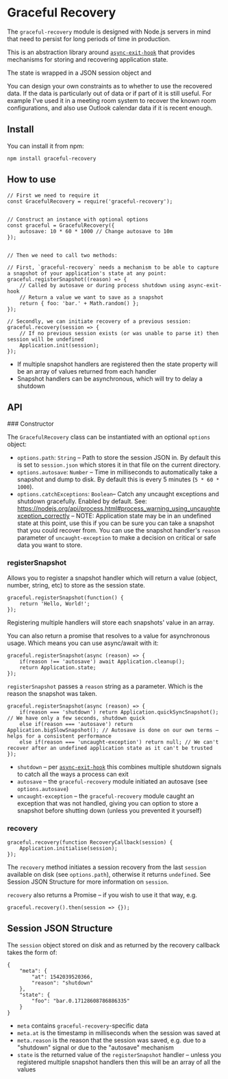 # Graceful Recovery

The `graceful-recovery` module is designed with Node.js servers in mind that need to persist for long periods of time in production.

This is an abstraction library around [`async-exit-hook`](https://www.npmjs.com/package/async-exit-hook) that provides mechanisms for storing and recovering application state.

The state is wrapped in a JSON session object and

You can design your own constraints as to whether to use the recovered data. If the data is particularly out of data or if part of it is still useful. For example I've used it in a meeting room system to recover the known room configurations, and also use Outlook calendar data if it is recent enough.


## Install

You can install it from npm:

```
npm install graceful-recovery
```



## How to use

```
// First we need to require it
const GracefulRecovery = require('graceful-recovery');


// Construct an instance with optional options
const graceful = GracefulRecovery({
	autosave: 10 * 60 * 1000 // Change autosave to 10m
});


// Then we need to call two methods:

// First, `graceful-recovery` needs a mechanism to be able to capture a snapshot of your application's state at any point:
graceful.registerSnapshot((reason) => {
	// Called by autosave or during process shutdown using async-exit-hook
	// Return a value we want to save as a snapshot
	return { foo: 'bar.' + Math.random() };
});

// Secondly, we can initiate recovery of a previous session:
graceful.recovery(session => {
	// If no previous session exists (or was unable to parse it) then session will be undefined
	Application.init(session);
});
```

* If multiple snapshot handlers are registered then the state property will be an array of values returned from each handler
* Snapshot handlers can be asynchronous, which will try to delay a shutdown


## API

### Constructor

The `GracefulRecovery` class can be instantiated with an optional `options` object:

* `options.path`: `String` – Path to store the session JSON in. By default this is set to `session.json` which stores it in that file on the current directory.
* `options.autosave`: `Number` – Time in milliseconds to automatically take a snapshot and dump to disk. By default this is every 5 minutes (`5 * 60 * 1000`).
* `options.catchExceptions`: `Boolean`– Catch any uncaught exceptions and shutdown gracefully. Enabled by default. See: https://nodejs.org/api/process.html#process_warning_using_uncaughtexception_correctly – NOTE: Application state may be in an undefined state at this point, use this if you can be sure you can take a snapshot that you could recover from. You can use the snapshot handler's `reason` parameter of `uncaught-exception` to make a decision on critical or safe data you want to store.


### registerSnapshot

Allows you to register a snapshot handler which will return a value (object, number, string, etc) to store as the session state.

```
graceful.registerSnapshot(function() {
	return 'Hello, World!';
});
```

Registering multiple handlers will store each snapshots' value in an array.

You can also return a promise that resolves to a value for asynchronous usage.
Which means you can use async/await with it:

```
graceful.registerSnapshot(async (reason) => {
	if(reason !== 'autosave') await Application.cleanup();
	return Application.state;
});
```

`registerSnapshot` passes a `reason` string as a parameter. Which is the reason the snapshot was taken.

```
graceful.registerSnapshot(async (reason) => {
	if(reason === 'shutdown') return Application.quickSyncSnapshot(); // We have only a few seconds, shutdown quick
	else if(reason === 'autosave') return Application.bigSlowSnapshot(); // Autosave is done on our own terms – helps for a consistent performance
	else if(reason === 'uncaught-exception') return null; // We can't recover after an undefined application state as it can't be trusted
});
```

* `shutdown` – per [`async-exit-hook`](https://www.npmjs.com/package/async-exit-hook) this combines multiple shutdown signals to catch all the ways a process can exit
* `autosave` – the `graceful-recovery` module initiated an autosave (see `options.autosave`)
* `uncaught-exception` – the `graceful-recovery` module caught an exception that was not handled, giving you can option to store a snapshot before shutting down (unless you prevented it yourself)


### recovery

```
graceful.recovery(function RecoveryCallback(session) {
	Application.initialise(session);
});
```

The `recovery` method initiates a session recovery from the last `session` available on disk (see `options.path`), otherwise it returns `undefined`. See Session JSON Structure for more information on `session`.

`recovery` also returns a Promise – if you wish to use it that way, e.g.

```
graceful.recovery().then(session => {});
```


## Session JSON Structure

The `session` object stored on disk and as returned by the recovery callback takes the form of:

```
{
	"meta": {
		"at": 1542039520366,
		"reason": "shutdown"
	},
	"state": {
		"foo": "bar.0.17128608786886335"
	}
}
```

* `meta` contains `graceful-recovery`-specific data
* `meta.at` is the timestamp in milliseconds when the session was saved at
* `meta.reason` is the reason that the session was saved, e.g. due to a "shutdown" signal or due to the "autosave" mechanism
* `state` is the returned value of the `registerSnapshot` handler – unless you registered multiple snapshot handlers then this will be an array of all the values
